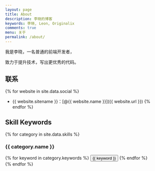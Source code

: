 ```yaml
---
layout: page
title: About
description: 李晓的博客
keywords: 李晓, Leon, Originalix
comments: true
menu: 关于
permalink: /about/
---
```


我是李晓，一名普通的前端开发者，

致力于提升技术，写出更优秀的代码。

## 联系

{% for website in site.data.social %}
* {{ website.sitename }}：[@{{ website.name }}]({{ website.url }})
{% endfor %}

## Skill Keywords

{% for category in site.data.skills %}
### {{ category.name }}
<div class="btn-inline">
{% for keyword in category.keywords %}
<button class="btn btn-outline" type="button">{{ keyword }}</button>
{% endfor %}
</div>
{% endfor %}
